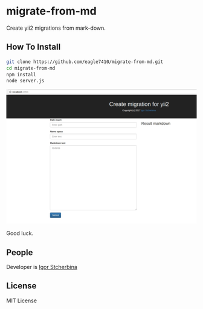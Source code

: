 # migrate-from-md

Create yii2 migrations from mark-down.

## How To Install
```bash
git clone https://github.com/eagle7410/migrate-from-md.git
cd migrate-from-md
npm install
node server.js
```

![In work screenshot](https://raw.githubusercontent.com/eagle7410/migrate-from-md/master/screen.jpg)

Good luck.
   
## People

Developer is [Igor Stcherbina](https://github.com/eagle7410)
   
## License
   
MIT License
